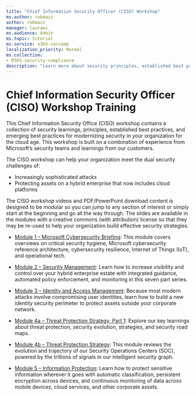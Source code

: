 ```yaml
---
title: "Chief Information Security Officer (CISO) Workshop"
ms.author: robmazz
author: robmazz
manager: laurawi
ms.audience: Admin
ms.topic: tutorial
ms.service: o365-seccomp
localization_priority: Normal
ms.collection:
- M365-security-compliance
description: "Learn more about security principles, established best practices, and emerging best practices for modernizing your organization."
---
```


# Chief Information Security Officer (CISO) Workshop Training

This Chief Information Security Office (CISO) workshop contains a collection of security learnings, principles, established best practices, and emerging best practices for modernizing security in your organization for the cloud age. This workshop is built on a combination of experience from Microsoft’s security teams and learnings from our customers.

The CISO workshop can help your organization meet the dual security challenges of:

- Increasingly sophisticated attacks
- Protecting assets on a hybrid enterprise that now includes cloud platforms

The CISO workshop videos and PDF/PowerPoint download content is designed to be modular so you can jump to any section of interest or simply start at the beginning and go all the way through. The slides are available in the modules with a creative commons (with attribution) license so that they may be re-used to help your organization build effective security strategies.

- [Module 1 – Microsoft Cybersecurity Briefing](ciso-workshop-module-1.md): This module covers overviews on critical security hygiene, Microsoft cybersecurity reference architecture, cybersecurity resilience, Internet of Things (IoT), and operational tech.

- [Module 2 – Security Management](ciso-workshop-module-2.md): Learn how to increase visibility and control over your hybrid enterprise estate with integrated guidance, automated policy enforcement, and monitoring in this seven part series.

- [Module 3 – Identity and Access Management](ciso-workshop-module-3.md): Because most modern attacks involve compromising user identities, learn how to build a new identity security perimeter to protect assets outside your corporate network.

- [Module 4a – Threat Protection Strategy, Part 1](ciso-workshop-module-4a.md): Explore our key learnings about threat protection, security evolution, strategies, and security road maps.

- [Module 4b – Threat Protection Strategy](ciso-workshop-module-4b.md): This module reviews the evolution and trajectory of our Security Operations Centers (SOC), powered by the trillions of signals in our intelligent security graph.

- [Module 5 – Information Protection](ciso-workshop-module-5.md): Learn how to protect sensitive information wherever it goes with automatic classification, persistent encryption across devices, and continuous monitoring of data across mobile devices, cloud services, and other corporate assets.
